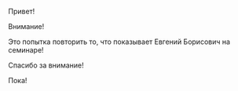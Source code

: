 Привет!

Внимание!

Это попытка повторить то, что показывает Евгений Борисович на семинаре!

Спасибо за внимание!

Пока!
